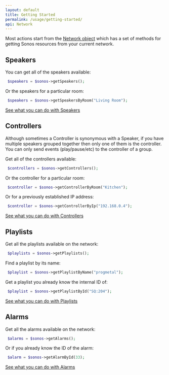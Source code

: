 ```yaml
---
layout: default
title: Getting Started
permalink: /usage/getting-started/
api: Network
---
```


Most actions start from the [Network object](../../setup/) which has a set of methods for getting Sonos resources from your current network.

## Speakers

You can get all of the speakers available:

~~~php
 $speakers = $sonos->getSpeakers();
~~~

Or the speakers for a particular room:

~~~php
 $speakers = $sonos->getSpeakersByRoom("Living Room");
~~~

[See what you can do with Speakers](../speakers/)


## Controllers

Although sometimes a Controller is synonymous with a Speaker, if you have multiple speakers grouped together then only one of them is the controller. You can only send events (play/pause/etc) to the controller of a group.

Get all of the controllers available:

~~~php
 $controllers = $sonos->getControllers();
~~~

Or the controller for a particular room:

~~~php
 $controller = $sonos->getControllerByRoom("Kitchen");
~~~

Or for a previously established IP address:

~~~php
 $controller = $sonos->getControllerByIp("192.168.0.4");
~~~

[See what you can do with Controllers](../../controllers/play-some-music)


## Playlists

Get all the playlists available on the network:

~~~php
 $playlists = $sonos->getPlaylists();
~~~

Find a playlist by its name:

~~~php
 $playlist = $sonos->getPlaylistByName("progmetal");
~~~

Get a playlist you already know the internal ID of:

~~~php
 $playlist = $sonos->getPlaylistById("SQ:204");
~~~

[See what you can do with Playlists](../playlists/)


## Alarms

Get all the alarms available on the network:

~~~php
 $alarms = $sonos->getAlarms();
~~~

Or if you already know the ID of the alarm:

~~~php
 $alarm = $sonos->getAlarmById(33);
~~~

[See what you can do with Alarms](../alarms/)
